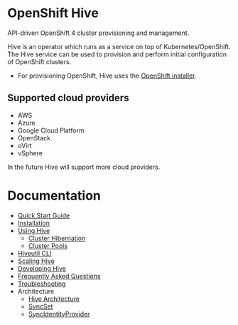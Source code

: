 # OpenShift Hive

API-driven OpenShift 4 cluster provisioning and management.

Hive is an operator which runs as a service on top of Kubernetes/OpenShift.
The Hive service can be used to provision and perform initial configuration of OpenShift clusters.

* For provisioning OpenShift, Hive uses the [OpenShift installer](https://github.com/openshift/installer).

## Supported cloud providers

* AWS
* Azure
* Google Cloud Platform
* OpenStack
* oVirt
* vSphere

In the future Hive will support more cloud providers.

# Documentation

* [Quick Start Guide](./docs/quick_start.md)
* [Installation](./docs/install.md)
* [Using Hive](./docs/using-hive.md)
  * [Cluster Hibernation](./docs/hibernating-clusters.md)
  * [Cluster Pools](./docs/clusterpools.md)
* [Hiveutil CLI](./docs/hiveutil.md)
* [Scaling Hive](./docs/scaling-hive.md)
* [Developing Hive](./docs/developing.md)
* [Frequently Asked Questions](./docs/FAQs.md)
* [Troubleshooting](./docs/troubleshooting.md)
* Architecture
  * [Hive Architecture](./docs/architecture.md)
  * [SyncSet](./docs/syncset.md)
  * [SyncIdentityProvider](./docs/syncidentityprovider.md)
